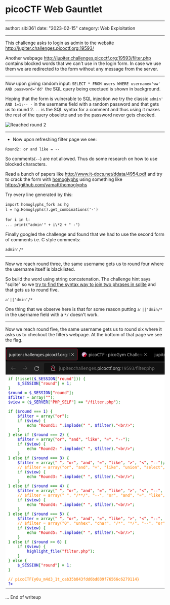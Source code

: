 # picoCTF Web Gauntlet

---

author: sibi361
date: "2023-02-15"
category: Web Exploitation

---

This challenge asks to login as admin to the website http://jupiter.challenges.picoctf.org:19593/

Another webpage http://jupiter.challenges.picoctf.org:19593/filter.php contains blocked words that we can't use in the login form. In case we use them we are redirected to the form without any message from the server.

---

Now upon giving random input:
`SELECT * FROM users WHERE username='ww' AND password='dd'` the SQL query being exectued is shown in background.

Hoping that the form is vulnerable to SQL injection we try the classic `admin' AND 1=1;-- -` in the username field with a random password and that gets us to round 2. `--` is the SQL syntax for a comment and thus using it makes the rest of the query obselete and so the password never gets checked.

![Reached round 2](images/web_gauntlet_round1_done.png)

---

- Now upon refreshing filter page we see:

```
Round2: or and like = --
```

So comments(`--`) are not allowed. Thus do some research on how to use blocked characters.

Read a bunch of papers like http://www.it-docs.net/ddata/4954.pdf and try to crack the form with [homoglyphs](https://en.wikipedia.org/wiki/Homoglyph) using something like https://github.com/yamatt/homoglyphs

Try every line generated by this:

```
import homoglyphs_fork as hg
l = hg.Homoglyphs().get_combinations('-')

for i in l:
... print("admin'" + i\*2 + " -")
```

Finally googled the challenge and found that we had to use the second form of comments i.e. C style comments:

```
admin'/*
```

---

Now we reach round three, the same username gets us to round four where the username itself is blacklisted.

So build the word using string concatenation. The challenge hint says "sqlite" so we [try to find the syntax way to join two phrases in sqlite](https://portswigger.net/web-security/sql-injection/cheat-sheet) and that gets us to round five.

```
a'||'dmin'/*
```

One thing that we observe here is that for some reason putting `a'||'dmin/*` in the username field with a `*/` doesn't work.

---

Now we reach round five, the same username gets us to round six where it asks us to checkout the filters webpage. At the bottom of that page we see the flag.

![We get some insider php info too](images/web_gauntlet_finished.png)

...
End of writeup
